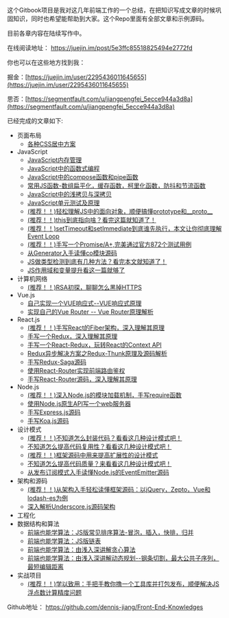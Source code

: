 这个Gitbook项目是我对这几年前端工作的一个总结，在把知识写成文章的时候巩固知识，同时也希望能帮助到大家。这个Repo里面有全部文章和示例源码。

目前各章内容在陆续写作中。  

在线阅读地址： https://juejin.im/post/5e3ffc85518825494e2772fd

你也可以在这些地方找到我：

掘金：[https://juejin.im/user/2295436011645655](https://juejin.im/user/2295436011645655)

思否：[https://segmentfault.com/u/jiangpengfei_5ecce944a3d8a](https://segmentfault.com/u/jiangpengfei_5ecce944a3d8a)

已经完成的文章如下:

* 页面布局
  * [各种CSS居中方案](https://juejin.im/post/5e213084e51d451c7a436108)
* JavaScript
  * [JavaScript内存管理](https://juejin.im/post/5e2155cee51d4552455a8878)
  * [JavaScript中的函数式编程](https://juejin.im/post/5e3ff8c4f265da57503cb7a8)
  * [JavaScript中的compose函数和pipe函数](https://juejin.im/post/5e3ff92be51d4526f16e3b90)
  * [常用JS函数-数组扁平化，缓存函数，柯里化函数，防抖和节流函数](https://juejin.im/post/5e3ff97de51d4527214ba3c9)
  * [JavaScript中的浅拷贝与深拷贝](https://juejin.im/post/5e1ee7a3e51d45020d70ac7d)
  * [JavaScript单元测试及原理](https://juejin.im/post/5e3ffa9d6fb9a07cbe345989)
  * [(推荐！！)轻松理解JS中的面向对象，顺便搞懂prototype和\_\_proto\_\_](https://juejin.im/post/5e50e5b16fb9a07c9a1959af)
  * [(推荐！！)this到底指向啥？看完这篇就知道了！](https://juejin.im/post/5e59e35ce51d4526e651c338)
  * [(推荐！！)setTimeout和setImmediate到底谁先执行，本文让你彻底理解Event Loop](https://juejin.im/post/5e782486518825490455fb17)
  * [(推荐！！)手写一个Promise/A+,完美通过官方872个测试用例](https://juejin.im/post/5e8bec156fb9a03c4d40f4bc)
  * [从Generator入手读懂co模块源码](https://juejin.im/post/5e9e6005e51d4546f70d2777)
  * [JS做类型检测到底有几种方法？看完本文就知道了！](https://juejin.im/post/5eb2c2bff265da7be769e129)
  * [JS作用域和变量提升看这一篇就够了](https://juejin.im/post/5ec21f205188256d5324e1a8)
* 计算机网络
  * [(推荐！！)RSA初探，聊聊怎么黑掉HTTPS](https://juejin.im/post/5e689e336fb9a07c9e1c3903)
* Vue.js
  * [自己实现一个VUE响应式--VUE响应式原理](https://juejin.im/post/5e1fcbf9e51d451c52193791)
  * [实现自己的Vue Router -- Vue Router原理解析](https://juejin.im/post/5e255dd76fb9a0301572944a)
* React.js
  * [(推荐！！)手写React的Fiber架构，深入理解其原理](https://juejin.im/post/5ef014e851882565ce7ee0ca)
  * [手写一个Redux，深入理解其原理](https://juejin.im/post/5efec81be51d4534942dd589)
  * [手写一个React-Redux，玩转React的Context API](https://juejin.im/post/5f0595f75188252e415f5519)
  * [Redux异步解决方案之Redux-Thunk原理及源码解析](https://juejin.im/post/6869950884231675912)
  * [手写Redux-Saga源码](https://juejin.im/post/6885223002703822855)
  * [使用React-Router实现前端路由鉴权](https://juejin.im/post/5f1a45f2518825742109ec2b)
  * [手写React-Router源码，深入理解其原理](https://juejin.im/post/6855129007949398029)
* Node.js
  * [(推荐！！)深入Node.js的模块加载机制，手写require函数](https://juejin.im/post/6866973719634542606)
  * [使用Node.js原生API写一个web服务器](https://juejin.im/post/6887797543212843016)
  * [手写Express.js源码](https://juejin.im/post/6890358903960240142)
  * [手写Koa.js源码](https://juejin.im/post/6892952604163342344)
* 设计模式
  * [(推荐！！)不知道怎么封装代码？看看这几种设计模式吧！](https://juejin.im/post/5ec737b36fb9a04799583002)
  * [不知道怎么提高代码复用性？看看这几种设计模式吧！](https://juejin.im/post/5ecb67846fb9a047b534a346)
  * [(推荐！！)框架源码中用来提高扩展性的设计模式](https://juejin.im/post/5ed0a2286fb9a047e02ef121)
  * [不知道怎么提高代码质量？来看看这几种设计模式吧！](https://juejin.im/post/5ed9fcca518825430d042527)
  * [从发布订阅模式入手读懂Node.js的EventEmitter源码](https://juejin.im/post/5e7978485188255e237c2a29)
* 架构和源码
  * [(推荐！！)从架构入手轻松读懂框架源码：以jQuery，Zepto，Vue和lodash-es为例](https://juejin.im/post/5e549c4d6fb9a07cd614d268)
  * [深入解析Underscore.js源码架构](https://juejin.im/post/5e74294de51d45270d533191)
* 工程化
* 数据结构和算法
  * [前端也能学算法：JS版常见排序算法-冒泡，插入，快排，归并](https://juejin.im/post/5e3cc31f51882549291268bf)
  * [前端也能学算法：JS版链表](https://juejin.im/post/5e3cc377f265da572e4f18d0)
  * [前端也能学算法：由浅入深讲解贪心算法](https://juejin.im/post/5e575e02f265da573b0dad5f)
  * [前端也能学算法：由浅入深讲解动态规划--钢条切割，最大公共子序列，最短编辑距离](https://juejin.im/post/5e4b472251882549507b015f)
* 实战项目
  * [(推荐！！)学以致用：手把手教你撸一个工具库并打包发布，顺便解决JS浮点数计算精度问题](https://juejin.im/post/5e64cf0ef265da5734024f84)

Github地址： https://github.com/dennis-jiang/Front-End-Knowledges

